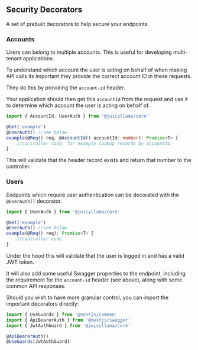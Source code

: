 ## Security Decorators

A set of prebuilt decorators to help secure your endpoints.

### Accounts

Users can belong to multiple accounts. This is useful for developing multi-tenant applications.

To understand which account the user is acting on behalf of when making API calls its important they provide the correct account ID in these requests.

They do this by providing the `account-id` header.

Your application should then get this `accountId` from the request and use it to determine which account the user is acting on behalf of.

```typescript
import { AccountId, UserAuth } from '@juicyllama/core'

@Get('example')
@UserAuth() //see below
example(@Req() req, @AccountId() accountId: number): Promise<T> {
    //controller code, for example lookup records by accountId
}
```

This will validate that the header record exists and return that number to the controller.

### Users

Endpoints which require user authentication can be decorated with the `@UserAuth()` decorator.

```typescript
import { UserAuth } from '@juicyllama/core'

@Get('example')
@UserAuth() //see below
example(@Req() req): Promise<T> {
    //controller code
}
```

Under the hood this will validate that the user is logged in and has a valid JWT token.

It will also add some useful Swagger properties to the endpoint, including the requirement for the `account-id` header (see above), along with some common API responses.

Should you wish to have more granular control, you can import the important decorators directly:

```typescript
import { UseGuards } from '@nestjs/common'
import { ApiBearerAuth } from '@nestjs/swagger'
import { JwtAuthGuard } from '@juicyllama/core'

@ApiBearerAuth()
@UseGuards(JwtAuthGuard)
```
